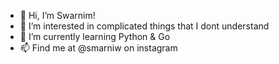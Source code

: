 - 👋 Hi, I’m Swarnim!
- 👀 I’m interested in complicated things that I dont understand
- 🌱 I’m currently learning Python & Go
- 📫 Find me at @smarniw on instagram

<!---
swarnimcodes/swarnimcodes is a ✨ special ✨ repository because its `README.md` (this file) appears on your GitHub profile.
You can click the Preview link to take a look at your changes.
--->
